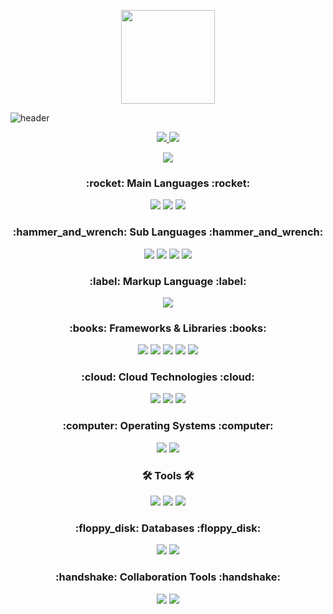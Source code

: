 <p align="center">
  <img width="150" src="https://user-images.githubusercontent.com/101302590/230821479-ae70b5db-f242-4da1-bda2-84ae606e2e93.gif" />
</p>

![header](https://capsule-render.vercel.app/api?type=transparent&text=&height=40&fontSize=60&desc=Welcome%20To%20andle7%20Github&descAlignY=75&descAlign=60&fontColor=d6ace6)

<div align="center">

  <a href="https://github.com/andle7">
    <img src="https://github-readme-stats.vercel.app/api/top-langs/?username=andle7&layout=compact&theme=highcontrast" />
  </a>
  <a href="https://github.com/andle7">
    <img src="https://github-readme-stats.vercel.app/api?username=andle7&show_icons=true&theme=highcontrast" />
  </a>

  ![](https://github-profile-summary-cards.vercel.app/api/cards/profile-details?username=andle7&theme=highcontrast)

</div>

<h3 align="center">:rocket: Main Languages :rocket:</h3>
<div align="center">
  <img src="https://img.shields.io/badge/Java-F89820?style=for-the-badge&logo=OpenJDK&logoColor=white" />
  <img src="https://img.shields.io/badge/JavaScript-F7DF1E?style=for-the-badge&logo=javascript&logoColor=20232a" />
  <img src="https://img.shields.io/badge/Python-3670A0?style=for-the-badge&logo=python&logoColor=ffdd54" />
</div>

<h3 align="center">:hammer_and_wrench: Sub Languages :hammer_and_wrench:</h3>
<div align="center">
  <img src="https://img.shields.io/badge/TypeScript-007ACC?style=for-the-badge&logo=typescript&logoColor=white" />
  <img src="https://img.shields.io/badge/C-00599C?style=for-the-badge&logo=c&logoColor=white" />
  <img src="https://img.shields.io/badge/C%23-239120?style=for-the-badge&logo=csharp&logoColor=white" />
  <img src="https://img.shields.io/badge/C++-00599C?style=for-the-badge&logo=cplusplus&logoColor=white" />
</div>

<h3 align="center">:label: Markup Language :label:</h3>
<div align="center">
  <img src="https://img.shields.io/badge/HTML5-E34F26?style=for-the-badge&logo=html5&logoColor=white" />
</div>

<h3 align="center">:books: Frameworks & Libraries :books:</h3>
<div align="center">
  <img src="https://img.shields.io/badge/Spring-6DB33F?style=for-the-badge&logo=spring&logoColor=white" />
  <img src="https://img.shields.io/badge/React-20232A?style=for-the-badge&logo=react&logoColor=61DAFB" />
  <img src="https://img.shields.io/badge/OpenCV-11557C?style=for-the-badge&logo=opencv&logoColor=white" />
  <img src="https://img.shields.io/badge/Node.js-339933?style=for-the-badge&logo=nodedotjs&logoColor=white" />
  <img src="https://img.shields.io/badge/WebRTC-333333?style=for-the-badge&logo=webrtc&logoColor=white" />
</div>

<h3 align="center">:cloud: Cloud Technologies :cloud:</h3>
<div align="center">
  <img src="https://img.shields.io/badge/AWS-232F3E?style=for-the-badge&logo=amazon-aws&logoColor=white" />
  <img src="https://img.shields.io/badge/Azure-0078D4?style=for-the-badge&logo=microsoft-azure&logoColor=white" />
  <img src="https://img.shields.io/badge/Oracle Cloud-F80000?style=for-the-badge&logo=oracle&logoColor=white" />
</div>

<h3 align="center">:computer: Operating Systems :computer:</h3>
<div align="center">
  <img src="https://img.shields.io/badge/Linux Kernel-FCC624?style=for-the-badge&logo=linux&logoColor=black" />
  <img src="https://img.shields.io/badge/Ubuntu-E95420?style=for-the-badge&logo=ubuntu&logoColor=white" />
</div>

<h3 align="center">🛠 Tools 🛠</h3>
<div align="center">
  <img src="https://img.shields.io/badge/Docker-2496ED?style=for-the-badge&logo=docker&logoColor=white" />
  <img src="https://img.shields.io/badge/Kubernetes-326CE5?style=for-the-badge&logo=kubernetes&logoColor=white" />
  <img src="https://img.shields.io/badge/VSCode-007ACC?style=for-the-badge&logo=visual-studio-code&logoColor=white" />
</div>

<h3 align="center">:floppy_disk: Databases :floppy_disk:</h3>
<div align="center">
  <img src="https://img.shields.io/badge/MySQL-4479A1?style=for-the-badge&logo=mysql&logoColor=white" />
  <img src="https://img.shields.io/badge/MongoDB-47A248?style=for-the-badge&logo=mongodb&logoColor=white" />
</div>

<h3 align="center">:handshake: Collaboration Tools :handshake:</h3>
<div align="center">
  <img src="https://img.shields.io/badge/Notion-F3F3F3?style=for-the-badge&logo=notion&logoColor=black" />
  <img src="https://img.shields.io/badge/Slack-4A154B?style=for-the-badge&logo=slack&logoColor=white" />
</div>

